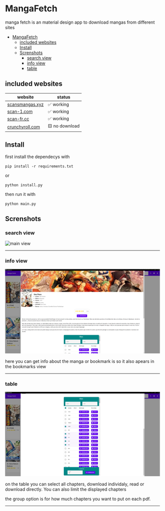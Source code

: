 # MangaFetch

manga fetch is an material design app to download mangas from different sites

- [MangaFetch](#mangafetch)
  - [included websites](#included-websites)
  - [Install](#install)
  - [Screnshots](#screnshots)
    - [search view](#search-view)
    - [info view](#info-view)
    - [table](#table)

## included websites

| website                            | status         |
| ---------------------------------- | -------------- |
| [scansmangas.xyz](scansmangas.xyz) | ✅ working     |
| [scan-1.com](scan-1.com)           | ✅ working     |
| [scan-fr.cc](scan-fr.cc)           | ✅ working     |
| [crunchyroll.com](crunchyroll.com) | 🟨 no download |

## Install

first install the dependecys with

```shell
pip install -r requirements.txt
```

or

```shell
python install.py
```

then run it with

```shell
python main.py
```

## Screnshots

### search view

![main view](images/search.png)

---

### info view

![info view](images/details.png)

here you can get info about the manga or bookmark is so it also apears in the bookmarks view

---

### table

![table](images/table.png)

on the table you can select all chapters, download individaly, read or download directly.
You can also limit the displayed chapters

the group option is for how much chapters you want to put on each pdf.

---
